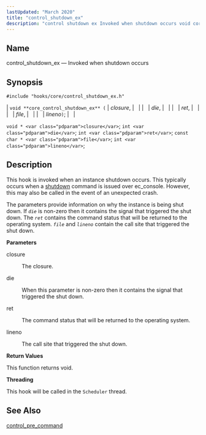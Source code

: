 ```yaml
---
lastUpdated: "March 2020"
title: "control_shutdown_ex"
description: "control shutdown ex Invoked when shutdown occurs void core control shutdown ex closure die ret file lineno void closure int die int ret const char file int lineno This hook is invoked when an instance shutdown occurs This typically occurs when a shutdown command is issued over ec console However..."
---
```


<a name="hooks.core.control_shutdown_ex"></a> 
## Name

control_shutdown_ex — Invoked when shutdown occurs

## Synopsis

`#include "hooks/core/control_shutdown_ex.h"`

| `void **core_control_shutdown_ex** (` | <var class="pdparam">closure</var>, |   |
|   | <var class="pdparam">die</var>, |   |
|   | <var class="pdparam">ret</var>, |   |
|   | <var class="pdparam">file</var>, |   |
|   | <var class="pdparam">lineno</var>`)`; |   |

`void * <var class="pdparam">closure</var>`;
`int <var class="pdparam">die</var>`;
`int <var class="pdparam">ret</var>`;
`const char * <var class="pdparam">file</var>`;
`int <var class="pdparam">lineno</var>`;<a name="idp46585872"></a> 
## Description

This hook is invoked when an instance shutdown occurs. This typically occurs when a [shutdown](/momentum/3/3-reference/3-reference-console-commands-shutdown) command is issued over ec_console. However, this may also be called in the event of an unexpected crash.

The parameters provide information on why the instance is being shut down. If *`die`* is non-zero then it contains the signal that triggered the shut down. The *`ret`* contains the command status that will be returned to the operating system. *`file`* and *`lineno`* contain the call site that triggered the shut down.

**<a name="idp46590128"></a> Parameters**

<dl class="variablelist">

<dt>closure</dt>

<dd>

The closure.

</dd>

<dt>die</dt>

<dd>

When this parameter is non-zero then it contains the signal that triggered the shut down.

</dd>

<dt>ret</dt>

<dd>

The command status that will be returned to the operating system.

</dd>

<dt>lineno</dt>

<dd>

The call site that triggered the shut down.

</dd>

</dl>

**<a name="idp46598480"></a> Return Values**

This function returns void.

**<a name="idp46599392"></a> Threading**

This hook will be called in the `Scheduler` thread.

<a name="idp46600912"></a> 
## See Also

[control_pre_command](/momentum/3/3-api/hooks-core-control-pre-command)